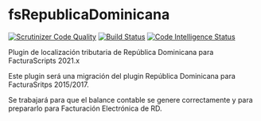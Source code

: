 # fsRepublicaDominicana

[![Scrutinizer Code Quality](https://scrutinizer-ci.com/g/joenilson/fsRepublicaDominicana/badges/quality-score.png?b=master)](https://scrutinizer-ci.com/g/joenilson/fsRepublicaDominicana/?branch=master)
[![Build Status](https://scrutinizer-ci.com/g/joenilson/fsRepublicaDominicana/badges/build.png?b=master)](https://scrutinizer-ci.com/g/joenilson/fsRepublicaDominicana/build-status/master)
[![Code Intelligence Status](https://scrutinizer-ci.com/g/joenilson/fsRepublicaDominicana/badges/code-intelligence.svg?b=master)](https://scrutinizer-ci.com/code-intelligence)


Plugin de localización tributaria de República Dominicana para FacturaScripts 2021.x

Este plugin será una migración del plugin República Dominicana para FacturaSritps 2015/2017.

Se trabajará para que el balance contable se genere correctamente y para prepararlo para Facturación Electrónica de RD.
